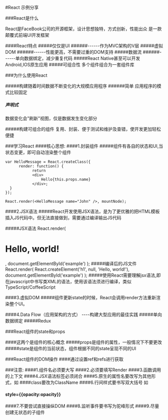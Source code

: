 #React 示例分享

###React是什么

React是FaceBook公司的开源框架，设计思想独特，方式创新，性能出众
是一款颠覆式前端UI开发框架

####React特点
#####仅仅是UI
######------作为MVC架构的V层
#####虚拟DOM
######------性能更高，不需要过重的DOM支持
#####数据流
######------单向数据绑定，减少重复代码
#####React Native甚至可以开发Android,IOS原生应用
#####可组合性
多个组件组合为一套组件库

###为什么使用React

#####构建随着时间数据不断变化的大规模应用程序
######简单
应用程序的模式比较固定
##### 声明式
数据变化会"刷新"视图，仅是数据发生变化部分

#####构建可组合的组件
复用、封装、便于测试和维护及查错，使开发更加轻松便捷

###学习React
####核心思想:
####1.封装组件
#####组件有各自的状态和UI,当状态变更，即可自动渲染整个组件
	
	var HelloMessage = React.createClass({
		  render: function() {
			    return
			    <div>
				    Hello{this.props.name}
			    </div>;
	  }
	});

	React.render(<HelloMessage name="John" />, mountNode);
	

		
####2.JSX语法
#####React开发使用JSX语法，是为了更优雅的把HTML模板插入JS代码中。但无法直接做到，需要通过编译输出JS代码

#####JSX语法
    React.render(
	  <h1>Hello, world!</h1>,
	  document.getElementById('example')
	);
#####编译后的JS文件
    React.render(
	 React.createElement('h1', null, 'Hello, world!'),
		  document.getElementById('example')
	);
#####使用React需要理解jsx语法,即在javascript中书写类XML的语法，使用该语法须进行编译，类似TypeScript/CoffeeScript

####3.虚拟DOM
#####组件更新state的时候，React会调用render方法重新渲染整个UI。


####4.Data Flow（应用架构的方式）
----构建大型应用的最佳实践
#####单向数据绑定
#####Redux


###React组件的state和props

####这两个是组件的核心概念
#####props是组件的属性，一般情况下不要更改
#####state是组件的当前状态，组件根据不同的state呈现不同的UI

###React组件的DOM操作
####通过设置ref和refs进行获取

###注意:
####1.组件名必须要大写
####2.必须要填写Render
####3.函数调用的上下文
####4.JSX语法标签必须闭合
####5.原生的属性名要改写为其他形式，如
####class要改为ClassName 
####6.行间样式要书写双大括号 如
#### style={{opacity:opacity}}
####7.不要尝试直接操纵DOM
####8.监听事件要书写为驼峰形式
####9.尽量创建无状态的子组件